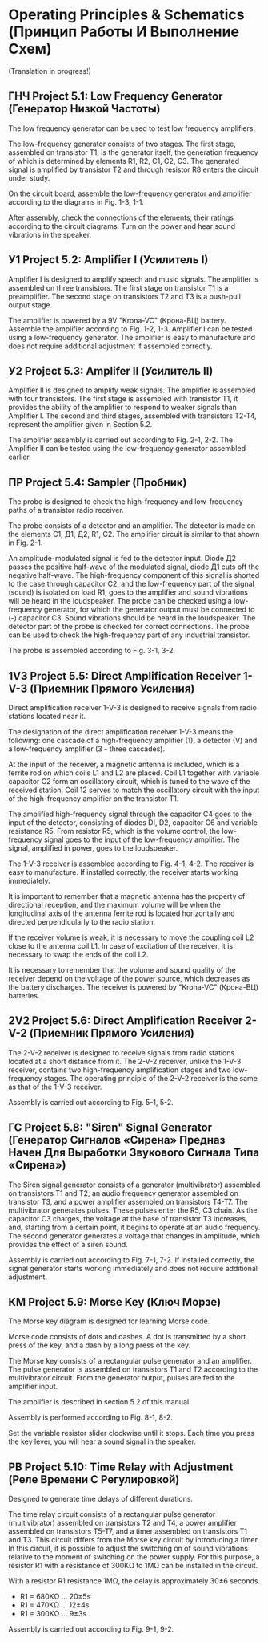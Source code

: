 # Operating Principles & Schematics (Принцип Работы И Выполнение Схем) 
(Translation in progress!)
## ГНЧ Project 5.1: Low Frequency Generator (Генератор Низкой Частоты)
The low frequency generator can be used to test low frequency amplifiers.<br>

The low-frequency generator consists of two stages. The first stage, assembled on transistor T1, is the generator itself, the generation frequency of which is determined by elements R1, R2, C1, C2, C3. The generated signal is amplified by transistor T2 and through resistor R8 enters the circuit under study.<br>

On the circuit board, assemble the low-frequency generator and amplifier according to the diagrams in Fig. 1-3, 1-1.<br>

After assembly, check the connections of the elements, their ratings according to the circuit diagrams. Turn on the power and hear sound vibrations in the speaker.<br>

## У1 Project 5.2: Amplifier I (Усилитель I)
Amplifier I is designed to amplify speech and music signals. The amplifier is assembled on three transistors. The first stage on transistor T1 is a preamplifier. The second stage on transistors T2 and T3 is a push-pull output stage.<br>

The amplifier is powered by a 9V "Krona-VC" (Крона-ВЦ) battery. Assemble the amplifier according to Fig. 1-2, 1-3. Amplifier I can be tested using a low-frequency generator. The amplifier is easy to manufacture and does not require additional adjustment if assembled correctly.<br>

## У2 Project 5.3: Amplifer II (Усилитель II)
Amplifier II is designed to amplify weak signals. The amplifier is assembled with four transistors. The first stage is assembled with transistor T1, it provides the ability of the amplifier to respond to weaker signals than Amplifier I. The second and third stages, assembled with transistors T2-T4, represent the amplifier given in Section 5.2.<br>

The amplifier assembly is carried out according to Fig. 2-1, 2-2. The Amplifier II can be tested using the low-frequency generator assembled earlier.<br>

## ПР Project 5.4: Sampler (Пробник)
The probe is designed to check the high-frequency and low-frequency paths of a transistor radio receiver.<br>

The probe consists of a detector and an amplifier. The detector is made on the elements C1, Д1, Д2, R1, C2. The amplifier circuit is similar to that shown in Fig. 2-1.<br>

An amplitude-modulated signal is fed to the detector input. Diode Д2 passes the positive half-wave of the modulated signal, diode Д1 cuts off the negative half-wave. The high-frequency component of this signal is shorted to the case through capacitor C2, and the low-frequency part of the signal (sound) is isolated on load R1, goes to the amplifier and sound vibrations will be heard in the loudspeaker. The probe can be checked using a low-frequency generator, for which the generator output must be connected to (-) capacitor C3. Sound vibrations should be heard in the loudspeaker. The detector part of the probe is checked for correct connections. The probe can be used to check the high-frequency part of any industrial transistor.<br>

The probe is assembled according to Fig. 3-1, 3-2.<br>

## 1V3 Project 5.5: Direct Amplification Receiver 1-V-3 (Приемник Прямого Усиления)
Direct amplification receiver 1-V-3 is designed to receive signals from radio stations located near it.<br>

The designation of the direct amplification receiver 1-V-3 means the following: one cascade of a high-frequency amplifier (1), a detector (V) and a low-frequency amplifier (3 - three cascades).<br>

At the input of the receiver, a magnetic antenna is included, which is a ferrite rod on which coils L1 and L2 are placed. Coil L1 together with variable capacitor C2 form an oscillatory circuit, which is tuned to the wave of the received station. Coil 12 serves to match the oscillatory circuit with the input of the high-frequency amplifier on the transistor T1.<br>

The amplified high-frequency signal through the capacitor C4 goes to the input of the detector, consisting of diodes DI, D2, capacitor C6 and variable resistance R5. From resistor R5, which is the volume control, the low-frequency signal goes to the input of the low-frequency amplifier. The signal, amplified in power, goes to the loudspeaker.

The 1-V-3 receiver is assembled according to Fig. 4-1, 4-2. The receiver is easy to manufacture. If installed correctly, the receiver starts working immediately.<br>

It is important to remember that a magnetic antenna has the property of directional reception, and the maximum volume will be when the longitudinal axis of the antenna ferrite rod is located horizontally and directed perpendicularly to the radio station.<br>

If the receiver volume is weak, it is necessary to move the coupling coil L2 close to the antenna coil L1. In case of excitation of the receiver, it is necessary to swap the ends of the coil L2.<br>

It is necessary to remember that the volume and sound quality of the receiver depend on the voltage of the power source, which decreases as the battery discharges. The receiver is powered by "Krona-VC" (Крона-ВЦ) batteries.<br>

## 2V2 Project 5.6: Direct Amplification Receiver 2-V-2 (Приемник Прямого Усиления)
The 2-V-2 receiver is designed to receive signals from radio stations located at a short distance from it. The 2-V-2 receiver, unlike the 1-V-3 receiver, contains two high-frequency amplification stages and two low-frequency stages. The operating principle of the 2-V-2 receiver is the same as that of the 1-V-3 receiver.<br>

Assembly is carried out according to Fig. 5-1, 5-2.<br>

## ГС Project 5.8: "Siren" Signal Generator (Генератор Сигналов «Сирена» Предназ Начен Для Выработки Звукового Сигнала Типа «Сирена»)
The Siren signal generator consists of a generator (multivibrator) assembled on transistors T1 and T2; an audio frequency generator assembled on transistor T3, and a power amplifier assembled on transistors T4-T7. The multivibrator generates pulses. These pulses enter the R5, C3 chain. As the capacitor C3 charges, the voltage at the base of transistor T3 increases, and, starting from a certain point, it begins to operate at an audio frequency. The second generator generates a voltage that changes in amplitude, which provides the effect of a siren sound.<br>

Assembly is carried out according to Fig. 7-1, 7-2. If installed correctly, the signal generator starts working immediately and does not require additional adjustment.<br>

## КМ Project 5.9: Morse Key (Ключ Морзе)
The Morse key diagram is designed for learning Morse code.<br>

Morse code consists of dots and dashes. A dot is transmitted by a short press of the key, and a dash by a long press of the key.<br>

The Morse key consists of a rectangular pulse generator and an amplifier. The pulse generator is assembled on transistors T1 and T2 according to the multivibrator circuit. From the generator output, pulses are fed to the amplifier input. <br>

The amplifier is described in section 5.2 of this manual.<br>

Assembly is performed according to Fig. 8-1, 8-2.<br>

Set the variable resistor slider clockwise until it stops. Each time you press the key lever, you will hear a sound signal in the speaker.<br>

## РВ Project 5.10: Time Relay with Adjustment (Реле Времени С Регулировкой)
Designed to generate time delays of different durations.<br>

The time relay circuit consists of a rectangular pulse generator (multivibrator) assembled on transistors T2 and T4, a power amplifier assembled on transistors T5-T7, and a timer assembled on transistors T1 and T3. This circuit differs from the Morse key circuit by introducing a timer. In this circuit, it is possible to adjust the switching on of sound vibrations relative to the moment of switching on the power supply. For this purpose, a resistor R1 with a resistance of 300KΩ to 1MΩ can be installed in the circuit.<br>

With a resistor R1 resistance 1MΩ, the delay is approximately 30±6 seconds.
- R1 = 680KΩ ... 20±5s
- R1 = 470KΩ ... 12±4s
- R1 = 300KΩ ... 9±3s

Assembly is carried out according to Fig. 9-1, 9-2.<br>
